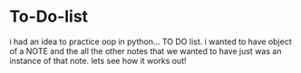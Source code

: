 # To-Do-list



i had an idea to practice oop in python...
TO DO list.
i wanted to have object of a NOTE and the all the other notes that we wanted to have just was an instance of that note.
lets see how it works out!


